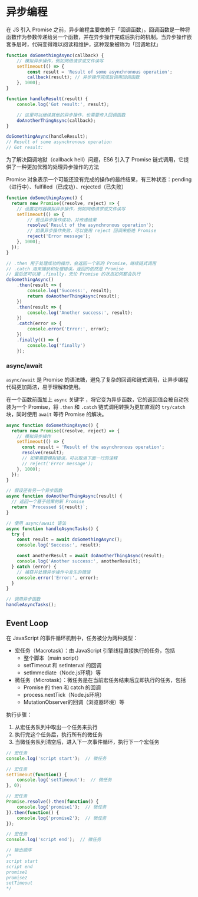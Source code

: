 # 异步编程

在 JS 引入 Promise 之前，异步编程主要依赖于「回调函数」。回调函数是一种将函数作为参数传递给另一个函数，并在异步操作完成后执行的机制。当异步操作嵌套多层时，代码变得难以阅读和维护，这种现象被称为「回调地狱」

```js
function doSomethingAsync(callback) {
    // 模拟异步操作，例如网络请求或文件读写
    setTimeout(() => {
        const result = 'Result of some asynchronous operation';
        callback(result); // 异步操作完成后调用回调函数
    }, 1000);
}

function handleResult(result) {
    console.log('Got result:', result);

    // 这里可以继续其他的异步操作，也需要传入回调函数
    doAnotherThingAsync(callback);
}

doSomethingAsync(handleResult);
// Result of some asynchronous operation
// Got result:
```

为了解决回调地狱（callback hell）问题，ES6 引入了 Promise 链式调用，它提供了一种更加优雅的处理异步操作的方法

Promise 对象表示一个可能还没有完成的操作的最终结果，有三种状态：pending（进行中）、fulfilled（已成功）、rejected（已失败）

```js
function doSomethingAsync() {
  return new Promise((resolve, reject) => {
    // 设置定时器模拟异步操作，例如网络请求或文件读写
    setTimeout(() => {
        // 假设异步操作成功，并传递结果
        resolve('Result of the asynchronous operation');
        // 如果异步操作失败，可以使用 reject 回调来拒绝 Promise
        reject('Error message');
    }, 1000);
  });
}

// .then 用于处理成功的操作，会返回一个新的 Promise，继续链式调用
// .catch 用来捕获和处理错误，返回的依然是 Promise
// 最后还可以接 .finally，无论 Promise 的状态如何都会执行
doSomethingAsync()
    .then(result => {
        console.log('Success:', result);
        return doAnotherThingAsync(result);
    })
    .then(result => {
        console.log('Another success:', result);
    })
    .catch(error => {
        console.error('Error:', error);
    })
    .finally(() => {
        console.log('finally')
    });
```

### async/await

`async/await` 是 Promise 的语法糖，避免了复杂的回调和链式调用，让异步编程代码更加简洁，易于理解和使用。

在一个函数前面加上 `async` 关键字 ，将它变为异步函数，它的返回值会被自动包装为一个 Promise，将 `.then` 和 `.catch` 链式调用转换为更加直观的 `try/catch` 块，同时使用 `await` 等待 Promise 的解决。

```js
async function doSomethingAsync() {
  return new Promise((resolve, reject) => {
    // 模拟异步操作
    setTimeout(() => {
      const result = 'Result of the asynchronous operation';
      resolve(result);
      // 如果需要模拟错误，可以取消下面一行的注释
      // reject('Error message');
    }, 1000);
  });
}

// 假设还有另一个异步函数
async function doAnotherThingAsync(result) {
  // 返回一个基于结果的新 Promise
  return `Processed ${result}`;
}

// 使用 async/await 语法
async function handleAsyncTasks() {
  try {
    const result = await doSomethingAsync();
    console.log('Success:', result);

    const anotherResult = await doAnotherThingAsync(result);
    console.log('Another success:', anotherResult);
  } catch (error) {
    // 捕获并处理异步操作中发生的错误
    console.error('Error:', error);
  }
}

// 调用异步函数
handleAsyncTasks();
```

## Event Loop

在 JavaScript 的事件循环机制中，任务被分为两种类型：

- 宏任务（Macrotask）：由 JavaScript 引擎线程直接执行的任务，包括
    - 整个脚本（main script）
    - setTimeout 和 setInterval 的回调
    - setImmediate（Node.js环境）等
- 微任务（Microtask）：微任务是在当前宏任务结束后立即执行的任务，包括
    - Promise 的 then 和 catch 的回调
    - process.nextTick（Node.js环境）
    - MutationObserver的回调（浏览器环境）等

执行步骤：

1. 从宏任务队列中取出一个任务来执行
2. 执行完这个任务后，执行所有的微任务
3. 当微任务队列清空后，进入下一次事件循环，执行下一个宏任务

```js
// 宏任务
console.log('script start');  // 微任务

// 宏任务
setTimeout(function() {
    console.log('setTimeout');  // 微任务
}, 0);

// 宏任务
Promise.resolve().then(function() {
    console.log('promise1');  // 微任务
}).then(function() {
    console.log('promise2');  // 微任务
});

// 宏任务
console.log('script end');  // 微任务

// 输出顺序
/*
script start
script end
promise1
promise2
setTimeout
*/
```
